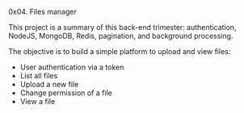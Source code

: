 0x04. Files manager

This project is a summary of this back-end trimester: authentication, NodeJS, MongoDB, Redis, pagination, and background processing.

The objective is to build a simple platform to upload and view files:
* User authentication via a token
* List all files
* Upload a new file
* Change permission of a file
* View a file